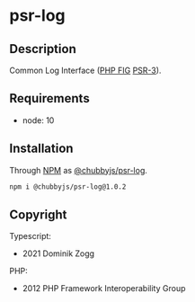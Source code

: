 # psr-log

## Description

Common Log Interface ([PHP FIG][2] [PSR-3][3]).

## Requirements

 * node: 10

## Installation

Through [NPM](https://www.npmjs.com) as [@chubbyjs/psr-log][1].

```sh
npm i @chubbyjs/psr-log@1.0.2
```

## Copyright

Typescript:
 * 2021 Dominik Zogg

PHP:
 * 2012 PHP Framework Interoperability Group

[1]: https://www.npmjs.com/package/@chubbyjs/psr-log

[2]: https://www.php-fig.org/
[3]: https://www.php-fig.org/psr/psr-3/
